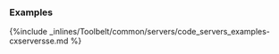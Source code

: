 <!-- usedin: [ _legacy_docker/Toolbelt] - post: -->


### Examples

{%include _inlines/Toolbelt/common/servers/code_servers_examples-cxserversse.md %}
